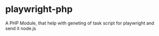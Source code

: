 # playwright-php
A PHP Module, that help with geneting of task script for playwright and send it node.js 
